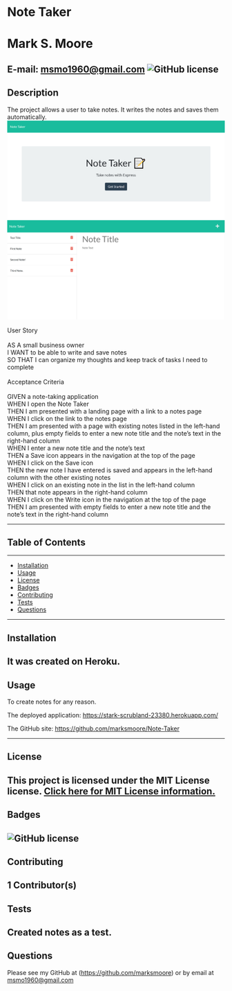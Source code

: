 # Note Taker
  # Mark S. Moore
  E-mail: msmo1960@gmail.com
  ![GitHub license](https://img.shields.io/badge/License-MIT-blue.svg)
---
## Description 
The project allows a user to take notes.  It writes the notes and saves them automatically.
<img src= "Note-Taker.jpg">
<img src= "Notes.jpg">


User Story <br>
<br>
AS A small business owner<br>
I WANT to be able to write and save notes<br>
SO THAT I can organize my thoughts and keep track of tasks I need to complete<br>
<br>
Acceptance Criteria<br>
<br>
GIVEN a note-taking application<br>
WHEN I open the Note Taker<br>
THEN I am presented with a landing page with a link to a notes page<br>
WHEN I click on the link to the notes page<br>
THEN I am presented with a page with existing notes listed in the left-hand column, plus empty fields to enter a new note title and the note’s text in the right-hand column<br>
WHEN I enter a new note title and the note’s text<br>
THEN a Save icon appears in the navigation at the top of the page<br>
WHEN I click on the Save icon<br>
THEN the new note I have entered is saved and appears in the left-hand column with the other existing notes<br>
WHEN I click on an existing note in the list in the left-hand column<br>
THEN that note appears in the right-hand column<br>
WHEN I click on the Write icon in the navigation at the top of the page<br>
THEN I am presented with empty fields to enter a new note title and the note’s text in the right-hand column<br>

---
## Table of Contents
---
* [Installation](#Installation)
* [Usage](#Usage)
* [License](#License)
* [Badges](#Badges)
* [Contributing](#Contributors)
* [Tests](#Tests)
* [Questions](#Questions)
---
## Installation
It was created on Heroku.
---
## Usage 
To create notes for any reason.

The deployed application: https://stark-scrubland-23380.herokuapp.com/ 

The GitHub site: https://github.com/marksmoore/Note-Taker

---
## License
This project is licensed under the MIT License license.
[Click here for MIT License information.](https://mit-license.org/)
---
## Badges
![GitHub license](https://img.shields.io/badge/License-MIT-blue.svg)
---
## Contributing
1 Contributor(s)
---
## Tests
Created notes as a test.
---
## Questions
Please see my GitHub at (https://github.com/marksmoore) or by email at msmo1960@gmail.com

